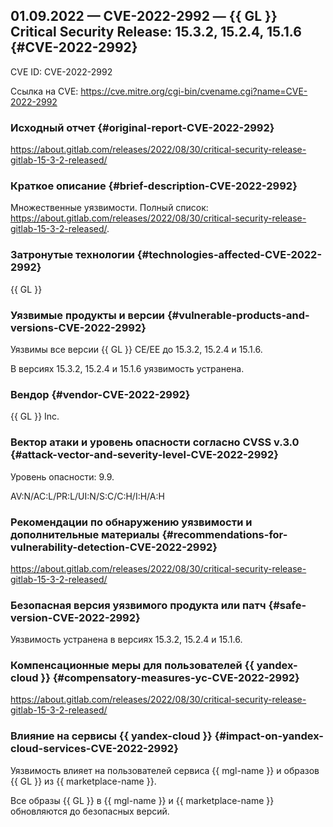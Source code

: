 ## 01.09.2022 — CVE-2022-2992 — {{ GL }} Critical Security Release: 15.3.2, 15.2.4, 15.1.6 {#CVE-2022-2992}

CVE ID: CVE-2022-2992

Ссылка на CVE: <https://cve.mitre.org/cgi-bin/cvename.cgi?name=CVE-2022-2992>

### Исходный отчет {#original-report-CVE-2022-2992}

<https://about.gitlab.com/releases/2022/08/30/critical-security-release-gitlab-15-3-2-released/>

### Краткое описание {#brief-description-CVE-2022-2992}

Множественные уязвимости. Полный список: <https://about.gitlab.com/releases/2022/08/30/critical-security-release-gitlab-15-3-2-released/>.

### Затронутые технологии {#technologies-affected-CVE-2022-2992}

{{ GL }}

### Уязвимые продукты и версии {#vulnerable-products-and-versions-CVE-2022-2992}

Уязвимы все версии {{ GL }} CE/EE до 15.3.2, 15.2.4 и 15.1.6.

В версиях 15.3.2, 15.2.4 и 15.1.6 уязвимость устранена.

### Вендор {#vendor-CVE-2022-2992}

{{ GL }} Inc.

### Вектор атаки и уровень опасности согласно CVSS v.3.0 {#attack-vector-and-severity-level-CVE-2022-2992}

Уровень опасности: 9.9.

AV:N/AC:L/PR:L/UI:N/S:C/C:H/I:H/A:H

### Рекомендации по обнаружению уязвимости и дополнительные материалы {#recommendations-for-vulnerability-detection-CVE-2022-2992}

<https://about.gitlab.com/releases/2022/08/30/critical-security-release-gitlab-15-3-2-released/>

### Безопасная версия уязвимого продукта или патч {#safe-version-CVE-2022-2992}

Уязвимость устранена в версиях 15.3.2, 15.2.4 и 15.1.6.

### Компенсационные меры для пользователей {{ yandex-cloud }} {#compensatory-measures-yc-CVE-2022-2992}

<https://about.gitlab.com/releases/2022/08/30/critical-security-release-gitlab-15-3-2-released/>

### Влияние на сервисы {{ yandex-cloud }} {#impact-on-yandex-cloud-services-CVE-2022-2992}

Уязвимость влияет на пользователей сервиса {{ mgl-name }} и образов {{ GL }} из {{ marketplace-name }}.

Все образы {{ GL }} в {{ mgl-name }} и {{ marketplace-name }} обновляются до безопасных версий.
